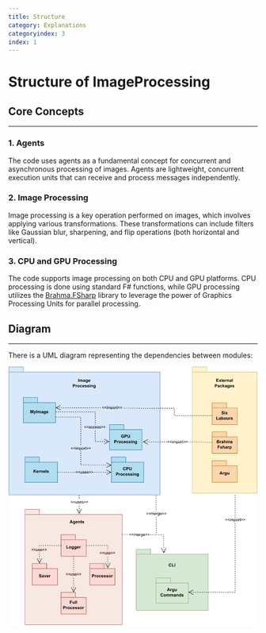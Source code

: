 ```yaml
---
title: Structure
category: Explanations
categoryindex: 3
index: 1
---
```


# Structure of ImageProcessing

## Core Concepts

---

### 1. Agents
The code uses agents as a fundamental concept for concurrent and asynchronous processing of images. 
Agents are lightweight, concurrent execution units that can receive and process messages independently.

### 2. Image Processing
Image processing is a key operation performed on images, which involves applying various transformations. 
These transformations can include filters like Gaussian blur, sharpening, and flip operations (both horizontal and vertical).

### 3. CPU and GPU Processing
The code supports image processing on both CPU and GPU platforms. 
CPU processing is done using standard F# functions, while GPU processing utilizes the [Brahma.FSharp](https://github.com/YaccConstructor/Brahma.FSharp) library to leverage the power of Graphics Processing Units for parallel processing.


## Diagram

---

There is a UML diagram representing the dependencies between modules: 

![image](https://raw.githubusercontent.com/PolinaSavelyeva/ImageProcessing/main/resources/image_processing_uml.svg)

